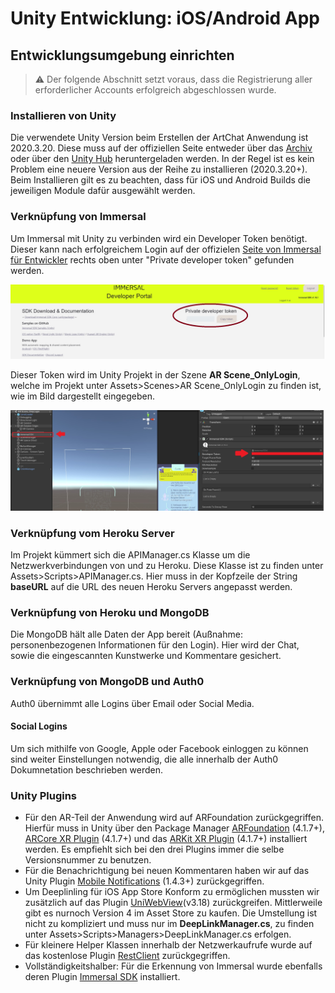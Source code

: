 # Unity Entwicklung: iOS/Android App

## Entwicklungsumgebung einrichten

> ⚠️ Der folgende Abschnitt setzt voraus, dass die Registrierung  aller erforderlicher Accounts erfolgreich abgeschlossen wurde.

### Installieren von Unity

Die verwendete Unity Version beim Erstellen der ArtChat Anwendung ist 2020.3.20. Diese muss auf der offiziellen Seite entweder über das [Archiv](https://unity3d.com/get-unity/download/archive) oder über den [Unity Hub](https://unity.com/download) heruntergeladen werden. In der Regel ist es kein Problem eine neuere Version aus der Reihe zu installieren (2020.3.20+). Beim Installieren gilt es zu beachten, dass für iOS und Android Builds die jeweiligen Module dafür ausgewählt werden.

### Verknüpfung von Immersal

Um Immersal mit Unity zu verbinden wird ein Developer Token benötigt. Dieser kann nach erfolgreichem Login auf der offizielen [Seite von Immersal für Entwickler](https://developers.immersal.com/) rechts oben unter "Private developer token" gefunden werden.

![Developer Token](./images/immersal-token.jpg "Developer Token position")

Dieser Token wird im Unity Projekt in der Szene **AR Scene_OnlyLogin**, welche im Projekt unter Assets>Scenes>AR Scene_OnlyLogin zu finden ist, wie im Bild dargestellt eingegeben.

![Developer Token](./images/immersal-token-unity.jpg "Developer Token in Unity")

### Verknüpfung vom Heroku Server

Im Projekt kümmert sich die APIManager.cs Klasse um die Netzwerkverbindungen von und zu Heroku. Diese Klasse ist zu finden unter Assets>Scripts>APIManager.cs. Hier muss in der Kopfzeile der String **baseURL** auf die URL des neuen Heroku Servers angepasst werden.

### Verknüpfung von Heroku und MongoDB

Die MongoDB hält alle Daten der App bereit (Außnahme: personenbezogenen Informationen für den Login). Hier wird der Chat, sowie die eingescannten Kunstwerke und Kommentare gesichert. 

### Verknüpfung von MongoDB und Auth0

Auth0 übernimmt alle Logins über Email oder Social Media. 

#### Social Logins

Um sich mithilfe von Google, Apple oder Facebook einloggen zu können sind weiter Einstellungen notwendig, die alle innerhalb der Auth0 Dokumnetation beschrieben werden.

### Unity Plugins

- Für den AR-Teil der Anwendung wird auf ARFoundation zurückgegriffen. Hierfür muss in Unity über den Package Manager [ARFoundation](https://docs.unity3d.com/Packages/com.unity.xr.arfoundation@4.1/manual/index.html) (4.1.7+), [ARCore XR Plugin](https://docs.unity3d.com/Packages/com.unity.xr.arcore@4.1/manual/index.html) (4.1.7+) und das [ARKit XR Plugin](https://docs.unity3d.com/Packages/com.unity.xr.arkit@4.1/manual/index.html) (4.1.7+) installiert werden. Es empfiehlt sich bei den drei Plugins immer die selbe Versionsnummer zu benutzen.
- Für die Benachrichtigung bei neuen Kommentaren haben wir auf das Unity Plugin [Mobile Notifications](https://docs.unity3d.com/Packages/com.unity.xr.arkit@4.1/manual/index.html) (1.4.3+) zurückgegriffen.
- Um Deeplinling für iOS App Store Konform zu ermöglichen mussten wir zusätzlich auf das Plugin [UniWebView](https://docs-v3.uniwebview.com/guide/)(v3.18) zurückgreifen. Mittlerweile gibt es nurnoch Version 4 im Asset Store zu kaufen. Die Umstellung ist nicht zu kompliziert und muss nur im **DeepLinkManager.cs**, zu finden unter Assets>Scripts>Managers>DeepLinkManager.cs erfolgen.
- Für kleinere Helper Klassen innerhalb der Netzwerkaufrufe wurde auf das kostenlose Plugin [RestClient](https://assetstore.unity.com/packages/tools/network/rest-client-for-unity-102501) zurückgegriffen.
- Vollständigkeitshalber: Für die Erkennung von Immersal wurde ebenfalls deren Plugin [Immersal SDK](https://github.com/immersal/immersal-sdk-samples) installiert.
